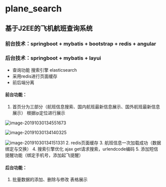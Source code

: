 # plane_search
## 基于J2EE的飞机航班查询系统
### 前台技术：springboot + mybatis + bootstrap + redis + angular
### 后台技术：springboot + mybatis + layui

- 查询功能  搜索引擎  elasticsearch
- 采用redis进行页面缓存
- 前后端分离

#### 前台功能：
1. 首页分为三部分（航班信息搜索、国内航班最新信息展示、国外航班最新信息展示）
根据ip定位进行展示


![image-20191030134551673](C:\Users\heitaoIT\AppData\Roaming\Typora\typora-user-images\image-20191030134551673.png)



![image-20191030134140325](C:\Users\heitaoIT\AppData\Roaming\Typora\typora-user-images\image-20191030134140325.png)

![image-20191030134151331](C:\Users\heitaoIT\AppData\Roaming\Typora\typora-user-images\image-20191030134151331.png)
2. redis页面缓存
3. 航班信息一次加载成功（数据绑定与交换）
4. 搜索引擎优化
ajax  get请求搜索，urlendcode编码
5. 添加短信提醒功能（绑定手机号，添加起飞提醒）

#### 后台功能：
1. 批量数据的添加、删除与修改
表格展示
